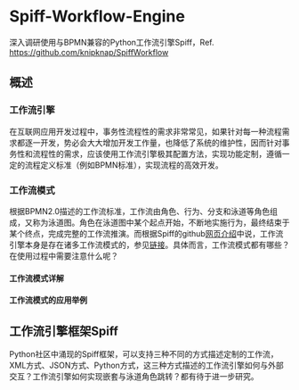 # Spiff-Workflow-Engine
深入调研使用与BPMN兼容的Python工作流引擎Spiff，Ref. https://github.com/knipknap/SpiffWorkflow

## 概述

### 工作流引擎

在互联网应用开发过程中，事务性流程性的需求非常常见，如果针对每一种流程需求都逐一开发，势必会大大增加开发工作量，也降低了系统的维护性，因而针对事务性和流程性的需求，应该使用工作流引擎极其配置方法，实现功能定制，遵循一定的流程定义标准（例如BPMN标准），实现流程的高效开发。

### 工作流模式

根据BPMN2.0描述的工作流标准，工作流由角色、行为、分支和泳道等角色组成，又称为泳道图。角色在泳道图中某个起点开始，不断地实施行为，最终结束于某个终点，完成完整的工作流推演。而根据Spiff的github[网页介绍](https://github.com/knipknap/SpiffWorkflow)中说，工作流引擎本身是存在诸多工作流模式的，参见[链接](http://www.workflowpatterns.com/)。具体而言，工作流模式都有哪些？在使用过程中需要注意什么呢？

#### 工作流模式详解



#### 工作流模式的应用举例





## 工作流引擎框架Spiff

Python社区中涌现的Spiff框架，可以支持三种不同的方式描述定制的工作流，XML方式、JSON方式、Python方式，这三种方式描述的工作流引擎如何与外部交互？工作流引擎如何实现嵌套与泳道角色跳转？都有待于进一步研究。